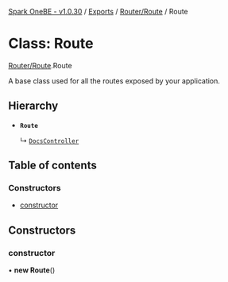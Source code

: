 [Spark OneBE - v1.0.30](../README.md) / [Exports](../modules.md) / [Router/Route](../modules/Router_Route.md) / Route

# Class: Route

[Router/Route](../modules/Router_Route.md).Route

A base class used for all the routes exposed by your application.

## Hierarchy

- **`Route`**

  ↳ [`DocsController`](Documentation_DocsController.DocsController.md)

## Table of contents

### Constructors

- [constructor](Router_Route.Route.md#constructor)

## Constructors

### constructor

• **new Route**()
